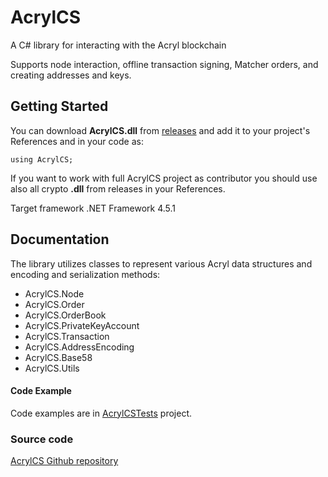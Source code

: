 # AcrylCS
A C# library for interacting with the Acryl blockchain

Supports node interaction, offline transaction signing, Matcher orders, and creating addresses and keys.

## Getting Started

You can download **AcrylCS.dll** from [releases](https://github.com/acrylplatform/AcrylCS/releases) and add it to your project's References and in your code as:
```
using AcrylCS;
```

If you want to work with full AcrylCS project as contributor you should use also all crypto **.dll** from releases in your References.

Target framework .NET Framework 4.5.1
## Documentation

The library utilizes classes to represent various Acryl data structures and encoding and serialization methods:

- AcrylCS.Node
- AcrylCS.Order
- AcrylCS.OrderBook
- AcrylCS.PrivateKeyAccount
- AcrylCS.Transaction
- AcrylCS.AddressEncoding
- AcrylCS.Base58
- AcrylCS.Utils


#### Code Example
Code examples are in [AcrylCSTests](https://github.com/acrylplatform/AcrylCS/tree/master/AcrylCSTests) project.

### Source code
[AcrylCS Github repository](https://github.com/acrylplatform/AcrylCS)
